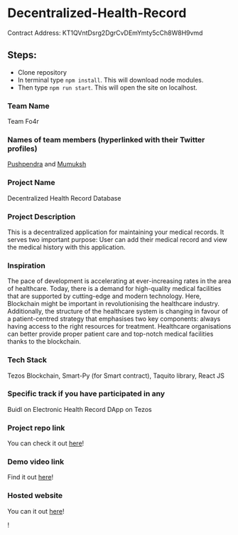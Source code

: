 # Decentralized-Health-Record 

Contract Address: KT1QVntDsrg2DgrCvDEmYmty5cCh8W8H9vmd

## Steps:
- Clone repository
- In terminal type ```npm install```. This will download node modules.
- Then type ```npm run start```. This will open the site on localhost.

### Team Name

Team Fo4r

### Names of team members (hyperlinked with their Twitter profiles)

[Pushpendra](https://twitter.com/neonboi19) and [Mumuksh](https://twitter.com/MT1699)

### Project Name

Decentralized Health Record Database

### Project Description

This is a decentralized application for maintaining your medical records. It serves two important purpose: User can add their medical record and view the medical history with this application.

### Inspiration

The pace of development is accelerating at ever-increasing rates in the area of
healthcare. Today, there is a demand for high-quality medical facilities that are
supported by cutting-edge and modern technology. Here, Blockchain might be
important in revolutionising the healthcare industry. Additionally, the structure
of the healthcare system is changing in favour of a patient-centred strategy that
emphasises two key components: always having access to the right resources
for treatment. Healthcare organisations can better provide proper patient care
and top-notch medical facilities thanks to the blockchain.


### Tech Stack

Tezos Blockchain, Smart-Py (for Smart contract), Taquito library, React JS


### Specific track if you have participated in any

Buidl on Electronic Health Record DApp on Tezos

### Project repo link

You can check it out [here](https://gitopia.com/gitopia142lyeep80uz7jlu6f85y960938g24rnuf73uyf/Decentralized-Health-Record-Database)!

### Demo video link

Find it out [here](https://youtu.be/Ct-y4nKfxe4)!

### Hosted website

You can it out [here](https://decentralized-health-record.herokuapp.com/)!

!

